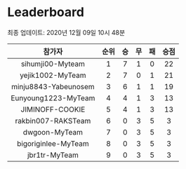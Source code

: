 # Leaderboard
최종 업데이트: 2020년 12월 09일 10시 48분




| 참가자 | 순위 | 승 | 무 | 패 | 승점 |
|:---:|:---:|:---:|:---:|:---:|:---:|
| sihumji00-Myteam | 1 | 7 | 1 | 0 | 22 |
| yejik1002-MyTeam | 2 | 7 | 0 | 1 | 21 |
| minju8843-Yabeunosem | 3 | 6 | 1 | 1 | 19 |
| Eunyoung1223-MyTeam | 4 | 4 | 1 | 3 | 13 |
| JIMINOFF-COOKIE | 5 | 4 | 1 | 3 | 13 |
| rakbin007-RAKSTeam | 6 | 0 | 3 | 5 | 3 |
| dwgoon-MyTeam | 7 | 0 | 3 | 5 | 3 |
| bigoriginlee-MyTeam | 8 | 0 | 3 | 5 | 3 |
| jbr1tr-MyTeam | 9 | 0 | 3 | 5 | 3 |